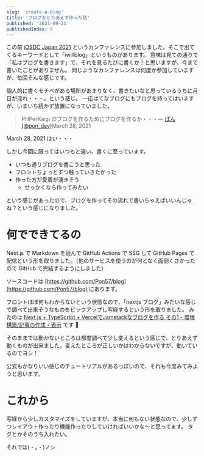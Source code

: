 ```yaml
---
slug: 'create-a-blog'
title: 'ブログをとりあえず作った話'
published: '2021-09-21'
publishedIndex: 0
---
```


この前 [iOSDC Japan 2021](https://iosdc.jp/2021/) というカンファレンスに参加しました。そこで出てくるキーワードとして「iwillblog」というものがあります。
意味は見ての通りで「私はブログを書きます」で、それを見るたびに書くか！と思いますが、今まで書いたことがありません。
同じようなカンファレンスは何度か参加していますが、毎回そんな感じです。

個人的に書くモチベがある場所があまりなく、書きたいなと思っているうちに月日が流れ・・・。という感じ。
一応はてなブログにもブログを持ってはいますが、いまいち続かず放置になっていました。

> PHPerKaigi のブログを作るためにブログを作るか・・・&mdash; [ぽん (@pon_dev)](https://twitter.com/pon_dev/status/1376106858126008331?ref_src=twsrc%5Etfw)March 28, 2021

March 28, 2021 はい・・・

しかし今回に限ってはいつもと違い、書くに至っています。

- いつも通りブログを書こうと思った
- フロントちょっとずつ触っていきたかった
- 作った方が愛着が湧きそう
    - せっかくなら作ってみたい

という感じがあったので、ブログを作ってその流れで書いちゃえばいいんじゃね？という感じになりました。

# 何でできてるの

Next.js で Markdown を読んで GitHub Actions で SSG して GitHub Pages で配信という形を取りました。（他のサービスを使うのが何となく面倒くさかったので GitHub で完結するようにしました）

ソースコードは [https://github.com/Pon57/blog](https://github.com/Pon57/blog) にあります。

フロントほぼ何もわからないという状態なので、「nextjs ブログ」みたいな感じで調べて出来そうなものをピックアップし写経するという形を取りました。
みたのは [Next.js + TypeScript + VercelでJamstackなブログを作る その1 - 環境構築/記事の作成・表示](https://blog.zenpachi.dev/posts/nextjs-blog/) です :pray:

そのままでは動かないところは都度調べて少し変えるという感じで、とりあえず動くものが出来ました。変えたところが正しいかはわからないですが、動いているのでヨシ！

公式もかなりいい感じのチュートリアルがあるっぽいので、それも今度みてみようと思います。

# これから

写経から少しカスタマイズをしていますが、本当に何もない状態なので、少しずつレイアウト作ったり機能作ったりしていければいいかな〜と思ってます。
タグとかそのうち入れたい。

それでは(・。・)ノシ